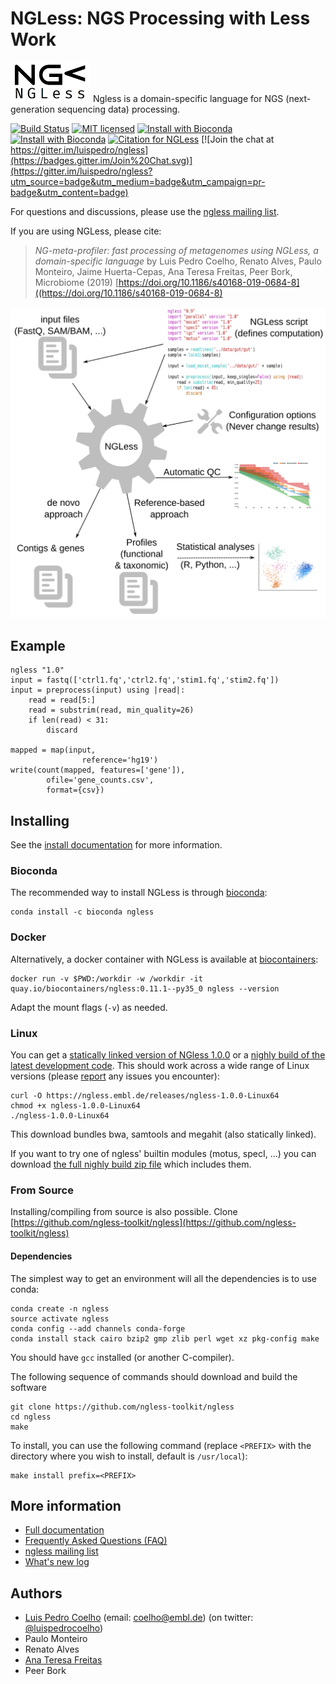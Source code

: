 # NGLess: NGS Processing with Less Work

![NGLess logo](NGLess-logo-128x64.png) Ngless is a domain-specific language for
NGS (next-generation sequencing data) processing.

[![Build Status](https://travis-ci.org/ngless-toolkit/ngless.svg?branch=master)](https://travis-ci.org/ngless-toolkit/ngless)
[![MIT licensed](https://img.shields.io/badge/license-MIT-blue.svg)](https://raw.githubusercontent.com/hyperium/hyper/master/LICENSE)
[![Install with Bioconda](https://anaconda.org/bioconda/ngless/badges/installer/conda.svg)](https://anaconda.org/bioconda/ngless)
[![Install with Bioconda](https://anaconda.org/bioconda/ngless/badges/downloads.svg)](https://anaconda.org/bioconda/ngless)
[![Citation for NGLess](https://img.shields.io/badge/CITATION%20DOI-10.1186%2Fs40168-019-0684-8-brightgreen.svg)](https://doi.org/10.1186/s40168-019-0684-8)
[![Join the chat at https://gitter.im/luispedro/ngless](https://badges.gitter.im/Join%20Chat.svg)](https://gitter.im/luispedro/ngless?utm_source=badge&utm_medium=badge&utm_campaign=pr-badge&utm_content=badge)


For questions and discussions, please use the [ngless mailing
list](https://groups.google.com/forum/#!forum/ngless).

If you are using NGLess, please cite:

> _NG-meta-profiler: fast processing of metagenomes using NGLess, a
> domain-specific language_ by Luis Pedro Coelho, Renato Alves, Paulo Monteiro,
> Jaime Huerta-Cepas, Ana Teresa Freitas, Peer Bork, Microbiome (2019)
> [https://doi.org/10.1186/s40168-019-0684-8]((https://doi.org/10.1186/s40168-019-0684-8)

![NGLess cartoon](docs/NGLess-cartoon.svg)

## Example

    ngless "1.0"
    input = fastq(['ctrl1.fq','ctrl2.fq','stim1.fq','stim2.fq'])
    input = preprocess(input) using |read|:
        read = read[5:]
        read = substrim(read, min_quality=26)
        if len(read) < 31:
            discard

    mapped = map(input,
                    reference='hg19')
    write(count(mapped, features=['gene']),
            ofile='gene_counts.csv',
            format={csv})

## Installing

See the [install documentation](https://ngless.embl.de/install.html) for more
information.

### Bioconda

The recommended way to install NGLess is through
[bioconda](http://bioconda.github.io):

    conda install -c bioconda ngless 

### Docker

Alternatively, a docker container with NGLess is available at
[biocontainers](https://quay.io/repository/biocontainers/ngless):

    docker run -v $PWD:/workdir -w /workdir -it quay.io/biocontainers/ngless:0.11.1--py35_0 ngless --version

Adapt the mount flags (``-v``) as needed.

### Linux

You can get a [statically linked version of
NGless 1.0.0](https://ngless.embl.de/releases/ngless-1.0.0-Linux64) or a [nighly
build of the latest development
code](https://gitlab.com/ngless/ngless/builds/artifacts/master/raw/bin/ngless?job=build-and-test-ubuntu).
This should work across a wide range of Linux versions (please
[report](https://github.com/ngless-toolkit/ngless/issues) any issues you encounter):

    curl -O https://ngless.embl.de/releases/ngless-1.0.0-Linux64
    chmod +x ngless-1.0.0-Linux64
    ./ngless-1.0.0-Linux64

This download bundles bwa, samtools and megahit (also statically linked).

If you want to try one of ngless' builtin modules (motus, specI, ...) you can
download [the full nighly build zip
file](https://gitlab.com/ngless/ngless/builds/artifacts/master/download?job=build-and-test-ubuntu)
which includes them.

### From Source

Installing/compiling from source is also possible. Clone
[https://github.com/ngless-toolkit/ngless](https://github.com/ngless-toolkit/ngless)

#### Dependencies

The simplest way to get an environment will all the dependencies is to use conda:

    conda create -n ngless
    source activate ngless
    conda config --add channels conda-forge
    conda install stack cairo bzip2 gmp zlib perl wget xz pkg-config make

You should have `gcc` installed (or another C-compiler).

The following sequence of commands should download and build the software

    git clone https://github.com/ngless-toolkit/ngless
    cd ngless
    make

To install, you can use the following command (replace `<PREFIX>` with
the directory where you wish to install, default is `/usr/local`):

    make install prefix=<PREFIX>

## More information

- [Full documentation](https://ngless.embl.de/)
- [Frequently Asked Questions (FAQ)](https://ngless.embl.de/faq.html)
- [ngless mailing list](https://groups.google.com/forum/#!forum/ngless)
- [What's new log](https://ngless.embl.de/whatsnew.html)

## Authors

- [Luis Pedro Coelho](http://luispedro.org) (email: [coelho@embl.de](mailto:coelho@embl.de)) (on twitter: [@luispedrocoelho](https://twitter.com/luispedrocoelho))
- Paulo Monteiro
-  Renato Alves
- [Ana Teresa Freitas](http://web.tecnico.ulisboa.pt/ana.freitas/)
-  Peer Bork


